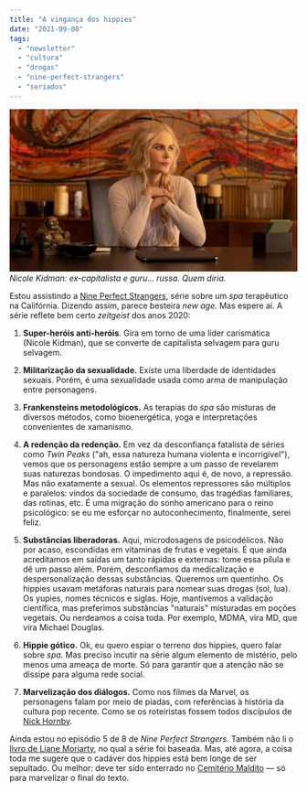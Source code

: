```yaml
---
title: "A vingança dos hippies"
date: "2021-09-08"
tags: 
  - "newsletter"
  - "cultura"
  - "drogas"
  - "nine-perfect-strangers"
  - "seriados"
---
```


![nicole.jpg](images/303ac805-e711-4c75-bab8-207f888e0ea1.jpg) _Nicole Kidman: ex-capitalista e guru… russa. Quem diria._

Estou assistindo a [Nine Perfect Strangers](https://pt.wikipedia.org/wiki/Nine_Perfect_Strangers_(miniss%C3%A9rie)), série sobre um _spa_ terapêutico na Califórnia. Dizendo assim, parece besteira _new age._ Mas espere aí. A série reflete bem certo _zeitgeist_ dos anos 2020:

1. **Super-heróis anti-heróis**. Gira em torno de uma líder carismática (Nicole Kidman), que se converte de capitalista selvagem para guru selvagem.
    
2. **Militarização da sexualidade.** Existe uma liberdade de identidades sexuais. Porém, é uma sexualidade usada como arma de manipulação entre personagens.
    
3. **Frankensteins metodológicos.** As terapias do _spa_ são misturas de diversos métodos, como bioenergética, yoga e interpretações convenientes de xamanismo.
    
4. **A redenção da redenção.** Em vez da desconfiança fatalista de séries como _Twin Peaks_ ("ah, essa natureza humana violenta e incorrigível"), vemos que os personagens estão sempre a um passo de revelarem suas naturezas bondosas. O impedimento aqui é, de novo, a repressão. Mas não exatamente a sexual. Os elementos repressores são múltiplos e paralelos: vindos da sociedade de consumo, das tragédias familiares, das rotinas, etc. É uma migração do sonho americano para o reino psicológico: se eu me esforçar no autoconhecimento, finalmente, serei feliz.
    
5. **Substâncias liberadoras.** Aqui, microdosagens de psicodélicos. Não por acaso, escondidas em vitaminas de frutas e vegetais. É que ainda acreditamos em saídas um tanto rápidas e externas: tome essa pílula e dê um passo além. Porém, desconfiamos da medicalização e despersonalização dessas substâncias. Queremos um quentinho. Os hippies usavam metáforas naturais para nomear suas drogas (sol, lua). Os yupies, nomes técnicos e siglas. Hoje, mantivemos a validação científica, mas preferimos substâncias "naturais" misturadas em poções vegetais. Ou nerdeamos a coisa toda. Por exemplo, MDMA, vira MD, que vira Michael Douglas.
    
6. **Hippie gótico.** Ok, eu quero espiar o terreno dos hippies, quero falar sobre _spa_. Mas preciso incutir na série algum elemento de mistério, pelo menos uma ameaça de morte. Só para garantir que a atenção não se dissipe para alguma rede social.
    
7. **Marvelização dos diálogos.** Como nos filmes da Marvel, os personagens falam por meio de piadas, com referências à história da cultura pop recente. Como se os roteiristas fossem todos discípulos de [Nick Hornby](https://www.amazon.com.br/Alta-fidelidade-Nick-Hornby/dp/8535923020?__mk_pt_BR=%C3%85M%C3%85%C5%BD%C3%95%C3%91&dchild=1&keywords=Nick+Hornby+alta+fidelidade&qid=1631112613&sr=8-1&linkCode=ll1&tag=eduf-20&linkId=b678d80338c5caf991f006df2d6f5d52&language=pt_BR&ref_=as_li_ss_tl).
    

Ainda estou no episódio 5 de 8 de _Nine Perfect Strangers_. Também não li o [livro de Liane Moriarty](https://www.amazon.com.br/Nove-Desconhecidos-Liane-Moriarty/dp/8551004689?__mk_pt_BR=%C3%85M%C3%85%C5%BD%C3%95%C3%91&dchild=1&keywords=Liane+Moriarty&qid=1631110802&sr=8-2&linkCode=ll1&tag=eduf-20&linkId=1627cf7da8447753483bcfad4dcc9951&language=pt_BR&ref_=as_li_ss_tl), no qual a série foi baseada. Mas, até agora, a coisa toda me sugere que o cadáver dos hippies está bem longe de ser sepultado. Ou melhor: deve ter sido enterrado no [Cemitério Maldito](https://pt.wikipedia.org/wiki/Pet_Sematary_(filme)) — só para marvelizar o final do texto.
